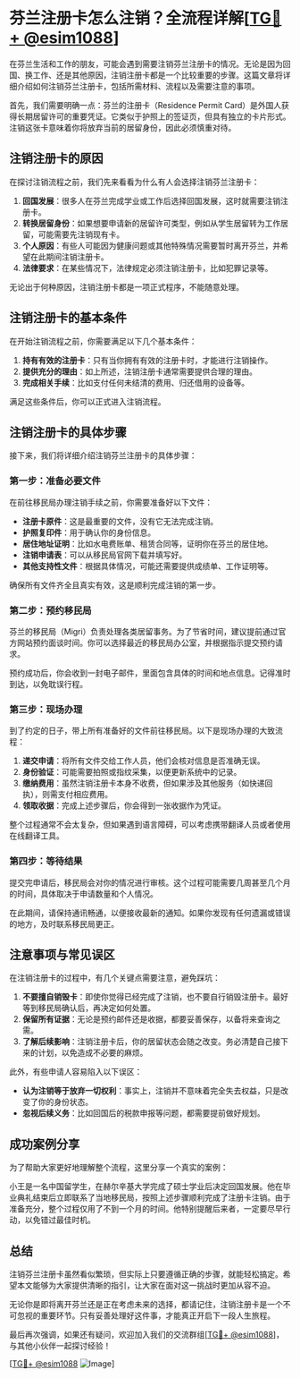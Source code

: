 # 芬兰注册卡怎么注销？全流程详解[[TG💪+ @esim1088](https://t.me/s/esim1088)]

在芬兰生活和工作的朋友，可能会遇到需要注销芬兰注册卡的情况。无论是因为回国、换工作、还是其他原因，注销注册卡都是一个比较重要的步骤。这篇文章将详细介绍如何注销芬兰注册卡，包括所需材料、流程以及需要注意的事项。

首先，我们需要明确一点：芬兰的注册卡（Residence Permit Card）是外国人获得长期居留许可的重要凭证。它类似于护照上的签证页，但具有独立的卡片形式。注销这张卡意味着你将放弃当前的居留身份，因此必须慎重对待。

## 注销注册卡的原因

在探讨注销流程之前，我们先来看看为什么有人会选择注销芬兰注册卡：

1. **回国发展**：很多人在芬兰完成学业或工作后选择回国发展，这时就需要注销注册卡。
2. **转换居留身份**：如果想要申请新的居留许可类型，例如从学生居留转为工作居留，可能需要先注销现有卡。
3. **个人原因**：有些人可能因为健康问题或其他特殊情况需要暂时离开芬兰，并希望在此期间注销注册卡。
4. **法律要求**：在某些情况下，法律规定必须注销注册卡，比如犯罪记录等。

无论出于何种原因，注销注册卡都是一项正式程序，不能随意处理。

## 注销注册卡的基本条件

在开始注销流程之前，你需要满足以下几个基本条件：

1. **持有有效的注册卡**：只有当你拥有有效的注册卡时，才能进行注销操作。
2. **提供充分的理由**：如上所述，注销注册卡通常需要提供合理的理由。
3. **完成相关手续**：比如支付任何未结清的费用、归还借用的设备等。

满足这些条件后，你可以正式进入注销流程。

## 注销注册卡的具体步骤

接下来，我们将详细介绍注销芬兰注册卡的具体步骤：

### 第一步：准备必要文件

在前往移民局办理注销手续之前，你需要准备好以下文件：

- **注册卡原件**：这是最重要的文件，没有它无法完成注销。
- **护照复印件**：用于确认你的身份信息。
- **居住地址证明**：比如水电费账单、租赁合同等，证明你在芬兰的居住地。
- **注销申请表**：可以从移民局官网下载并填写好。
- **其他支持性文件**：根据具体情况，可能还需要提供成绩单、工作证明等。

确保所有文件齐全且真实有效，这是顺利完成注销的第一步。

### 第二步：预约移民局

芬兰的移民局（Migri）负责处理各类居留事务。为了节省时间，建议提前通过官方网站预约面谈时间。你可以选择最近的移民局办公室，并根据指示提交预约请求。

预约成功后，你会收到一封电子邮件，里面包含具体的时间和地点信息。记得准时到达，以免耽误行程。

### 第三步：现场办理

到了约定的日子，带上所有准备好的文件前往移民局。以下是现场办理的大致流程：

1. **递交申请**：将所有文件交给工作人员，他们会核对信息是否准确无误。
2. **身份验证**：可能需要拍照或指纹采集，以便更新系统中的记录。
3. **缴纳费用**：虽然注销注册卡本身不收费，但如果涉及其他服务（如快递回执），则需支付相应费用。
4. **领取收据**：完成上述步骤后，你会得到一张收据作为凭证。

整个过程通常不会太复杂，但如果遇到语言障碍，可以考虑携带翻译人员或者使用在线翻译工具。

### 第四步：等待结果

提交完申请后，移民局会对你的情况进行审核。这个过程可能需要几周甚至几个月的时间，具体取决于申请数量和个人情况。

在此期间，请保持通讯畅通，以便接收最新的通知。如果你发现有任何遗漏或错误的地方，及时联系移民局更正。

## 注意事项与常见误区

在注销注册卡的过程中，有几个关键点需要注意，避免踩坑：

1. **不要擅自销毁卡**：即使你觉得已经完成了注销，也不要自行销毁注册卡。最好等到移民局确认后，再决定如何处置。
2. **保留所有证据**：无论是预约邮件还是收据，都要妥善保存，以备将来查询之需。
3. **了解后续影响**：注销注册卡后，你的居留状态会随之改变。务必清楚自己接下来的计划，以免造成不必要的麻烦。

此外，有些申请人容易陷入以下误区：

- **认为注销等于放弃一切权利**：事实上，注销并不意味着完全失去权益，只是改变了你的身份状态。
- **忽视后续义务**：比如回国后的税款申报等问题，都需要提前做好规划。

## 成功案例分享

为了帮助大家更好地理解整个流程，这里分享一个真实的案例：

小王是一名中国留学生，在赫尔辛基大学完成了硕士学业后决定回国发展。他在毕业典礼结束后立即联系了当地移民局，按照上述步骤顺利完成了注册卡注销。由于准备充分，整个过程仅用了不到一个月的时间。他特别提醒后来者，一定要尽早行动，以免错过最佳时机。

## 总结

注销芬兰注册卡虽然看似繁琐，但实际上只要遵循正确的步骤，就能轻松搞定。希望本文能够为大家提供清晰的指引，让大家在面对这一挑战时更加从容不迫。

无论你是即将离开芬兰还是正在考虑未来的选择，都请记住，注销注册卡是一个不可忽视的重要环节。只有妥善处理好这件事，才能真正开启下一段人生旅程。

最后再次强调，如果还有疑问，欢迎加入我们的交流群组[[TG💪+ @esim1088](https://t.me/s/esim1088)]，与其他小伙伴一起探讨经验！

[[TG💪+ @esim1088](https://t.me/s/esim1088) ![Image](https://i.postimg.cc/4NQfJmqS/Snipaste-2025-05-13-00-14-12.png)]